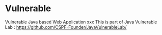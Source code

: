 # Vulnerable
Vulnerable Java based Web Application
xxx
This is part of Java Vulnerable Lab :
https://github.com/CSPF-Founder/JavaVulnerableLab/
